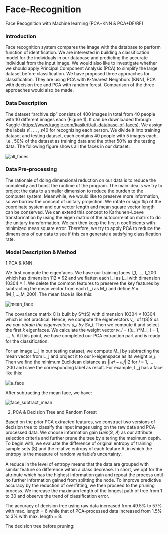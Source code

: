 # Face-Recognition
Face Recognition with Machine learning (PCA+KNN &amp; PCA+DF/RF)

### Introduction
Face recognition system compares the image with the database to perform function of identification. We are interested 
in building a classification model for the individuals in our database and predicting the accurate individual from the 
input image. We would also like to investigate whether we should apply Principal Component Analysis (PCA) to 
simplify the large dataset before classification. We have proposed three approaches for classification. They are using
PCA with K-Nearest Neighbors (KNN), PCA with decision tree and PCA with random forest. Comparison of the three 
approaches would also be made.

### Data Description 
The dataset “archive.zip” consists of 400 images in total from 40 people with 10 different images each (Figure 1). It 
can be downloaded through Kaggle (https://www.kaggle.com/kasikrit/att-database-of-faces). We assign the labels 
𝑠1, … , 𝑠40 for recognizing each person. We divide it into training dataset and testing dataset, each contains 40 people 
with 5 images each, i.e., 50% of the dataset as training data and the other 50% as the testing data. The following figure shows 
all the faces in our dataset:

![all_faces](https://user-images.githubusercontent.com/101900124/169803583-eb44b3c2-ae13-4ac9-a9fc-0396cd1802a3.png)


### Data Pre-processing
The rationale of doing dimensional reduction on our data is to reduce the complexity and boost the runtime of the 
program. The main idea is we try to project the data to a smaller dimension to reduce the burden to the computer 
system. Meanwhile, we would like to preserve more information, so we borrow the concept of unitary projection. We
rotate or sign flip of the coordinate system and our vector length and mean square vector length can be conserved. We 
can extend this concept to Karhunen-Loeve transformation by using the eigen matrix of the autocorrelation matrix to 
do the unitary transformation. We can then keep the first n coefficients with minimized mean square error. Therefore, 
we try to apply PCA to reduce the dimensions of our data to see if this can generate a satisfying classification rate.

### Model Description & Method
1.PCA & KNN

We first compute the eigenfaces. We have our training faces I_1, ..., I_200 which has dimension 112 × 92 and we 
flatten each I_i as L_i with dimension 10304 × 1. We delete the common features to preserve the key features by 
subtracting the mean vector from each L_i as M_i and define 𝑆 = [M_1,...,M_200]. The mean face is like this:

![mean_face](https://user-images.githubusercontent.com/101900124/169807200-eeeacd05-a506-4e48-b6ce-9480f6f37cbe.png)

The covariance matrix C is built by S*t(S) with dimension 10304 × 10304 which is not practical. Hence, we compute 
the eigenvectors v_i of t(S)*S as we can obtain the eigenvectors u_i by S*v_i. Then we compute it and select the 
first 𝑘 eigenfaces. We calculate the weight vector 𝑤_𝑖 = t(u_i)*M_i, i = 1, ..., 𝑘. At this point, we have completed 
our PCA extraction part and is ready for the classification.

For an image L_j in our testing dataset, we compute M_j by subtracting the mean vector from L_j and project it to our 
k-eigenspace as its weight 𝜔_𝑗. Then we find the minimum Euclidean distance as ||𝑤𝑖 − 𝜔𝑗||2 for 𝑖 = 1, … ,200 and save 
the corresponding label as result. For example, L_j has a face like this:

![a_face](https://user-images.githubusercontent.com/101900124/169807563-47f1686c-ea49-47c8-8e81-669beceb27e4.png)

After subtracting the mean face, we have:

![face_subtract_mean](https://user-images.githubusercontent.com/101900124/169807589-0b30183a-52c9-48e1-a639-18e4688f8754.png)


2. PCA & Decision Tree and Random Forest

Based on the prior PCA extracted features, we construct two versions of decision tree to classify the input images
using on the raw data and PCA-processed data. We choose information gain 𝐺𝑎𝑖𝑛(𝑆, 𝐴) as our attribute selection
criteria and further prune the tree by altering the maximum depth. To begin with, we evaluate the difference of original 
entropy of training sample sets (S) and the relative entropy of each feature A, in which the entropy is the measure of
random variable’s uncertainty. 

A reduce in the level of entropy means that the data are grouped with similar feature so difference within a class 
decrease. In short, we opt for the attribute which has the highest information gain and repeat the process until no 
further information gained from splitting the node. To improve predictive accuracy by the reduction of overfitting, we 
then proceed to the pruning process. We increase the maximum length of the longest path of tree from 1 to 30 and 
observe the trend of classification error.

The accuracy of decision tree using raw data increased from 49.5% to 57% with max. length = 6 while that of PCA-processed 
data increased from 1.5% to 3% with max. length = 8. 

The decision tree before pruning:





